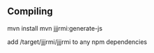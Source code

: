 Compiling
---------
mvn install
mvn jjjrmi:generate-js

add /target/jjjrmi/jjjrmi to any npm dependencies
